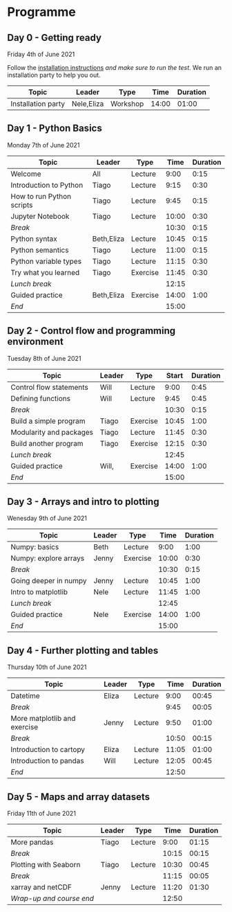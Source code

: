 # Programme

## Day 0 - Getting ready
Friday 4th of June 2021

Follow the [installation instructions](installation.md) *and make sure to run the test*. We run an installation party to help you out.

| Topic                     | Leader | Type     | Time  | Duration |
|---------------------------|--------|----------|-------|----------|
| Installation party        | Nele,Eliza | Workshop | 14:00 | 01:00    |

## Day 1 - Python Basics
Monday 7th of June 2021

| Topic                     | Leader | Type     | Time  | Duration |
|---------------------------|--------|----------|-------|----------|
| Welcome                   | All    | Lecture  |  9:00 |  0:15    |
| Introduction to Python    | Tiago  | Lecture  |  9:15 |  0:30    |
| How to run Python scripts | Tiago  | Lecture  |  9:45 |  0:15    |
| Jupyter Notebook          | Tiago  | Lecture  | 10:00 |  0:30    |
| *Break*                   |        |          | 10:30 |  0:15    |
| Python syntax             | Beth,Eliza | Lecture  | 10:45 |  0:15    |
| Python semantics          | Tiago  | Lecture  | 11:00 |  0:15    |
| Python variable types     | Tiago  | Lecture  | 11:15 |  0:30    |
| Try what you learned      | Tiago  | Exercise | 11:45 |  0:30    |
| *Lunch break*             |        |          | 12:15 |          |
| Guided practice           | Beth,Eliza | Exercise | 14:00 |  1:00    |
| *End*                     |        |          | 15:00 |          |


## Day 2 -  Control flow and programming environment
Tuesday 8th of June 2021

| Topic                     | Leader | Type     | Start | Duration |
|---------------------------|--------|----------|-------|----------|
| Control flow statements   | Will   | Lecture  |  9:00 |  0:45    |
| Defining functions        | Will   | Lecture  |  9:45 |  0:45    |
| *Break*                   |        |          | 10:30 |  0:15    |
| Build a simple program    | Tiago  | Exercise | 10:45 |  1:00    |
| Modularity and packages   | Tiago  | Lecture  | 11:45 |  0:30    |
| Build another program     | Tiago  | Exercise | 12:15 |  0:30    |
| *Lunch break*             |        |          | 12:45 |          |
| Guided practice           | Will,  | Exercise | 14:00 |  1:00    |
| *End*                     |        |          | 15:00 |          |

## Day 3 -  Arrays and intro to plotting
Wenesday 9th of June 2021

| Topic                     | Leader | Type     | Time  | Duration |
|---------------------------|--------|----------|-------|----------|
| Numpy: basics             | Beth   | Lecture  |  9:00 |  1:00    |
| Numpy: explore arrays     | Jenny  | Exercise | 10:00 |  0:30    |
| *Break*                   |        |          | 10:30 |  0:15    |
| Going deeper in numpy     | Jenny  | Lecture  | 10:45 |  1:00    |
| Intro to matplotlib       | Nele   | Lecture  | 11:45 |  1:00    |
| *Lunch break*             |        |          | 12:45 |          |
| Guided practice           | Nele   | Exercise | 14:00 |  1:00    |
| *End*                     |        |          | 15:00 |          |

## Day 4 -  Further plotting and tables
Thursday 10th of June 2021

| Topic                     | Leader | Type     | Time | Duration |
|---------------------------|--------|----------|------|----------|
| Datetime                  | Eliza  | Lecture  | 9:00 | 00:45    |
| *Break*                   |        |          | 9:45 | 00:05    |
| More matplotlib and exercise | Jenny | Lecture | 9:50 | 01:00    |
| *Break*                   |       |          | 10:50 | 00:15    |
| Introduction to cartopy   | Eliza | Lecture  | 11:05 | 01:00    |
| Introduction to pandas    | Will  | Lecture  | 12:05 | 00:45    |
| *End*                     |       |          | 12:50 |          |

## Day 5 - Maps and array datasets
Friday 11th of June 2021

| Topic                     | Leader | Type     | Time | Duration |
|---------------------------|--------|----------|-------|----------|
| More pandas               | Tiago  | Lecture  |  9:00 | 01:15    |
| *Break*                   |        |          | 10:15 | 00:15    |
| Plotting with Seaborn     | Tiago  | Lecture  | 10:30 | 00:45    |
| *Break*                   |        |          | 11:15 | 00:05    |
| xarray and netCDF         | Jenny  | Lecture  | 11:20 | 01:30    |
| *Wrap-up and course end*   |        |          | 12:50 |          |

